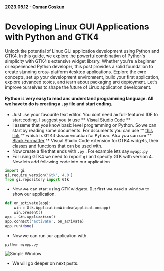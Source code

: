 #### 2023.05.12 - [Osman Coskun](https://github.com/osmancoskun)

# Developing Linux GUI Applications with Python and GTK4

Unlock the potential of Linux GUI application development using Python and GTK4. In this guide, we explore the powerful combination of Python's simplicity with GTK4's extensive widget library. Whether you're a beginner or experienced Python developer, this post provides a solid foundation to create stunning cross-platform desktop applications. Explore the core concepts, set up your development environment, build your first application, explore advanced topics, and learn about packaging and deployment. Let's improve ourselves to shape the future of Linux application development.

#### Python is very easy to read and understand programming language. All we have to do is creating a `.py` file and start coding.

- Just use your favourite text editor. You dont need an full-featured IDE to start coding. I suggest you to use ** [Visual Studio Code](https://code.visualstudio.com/) **
- I assume that you know basic level programming on Python. So we can start by reading some documents. For documents you can use ** [this link](https://amolenaar.github.io/pgi-docgen/) ** which is GTK4 documentation for Python. Also you can use ** [Black Formatter](https://marketplace.visualstudio.com/items?itemName=ms-python.black-formatter) ** Visual Studio Code extension for GTK4 widgets, their classes and functions that can be used with.
- Now create a file that ends with `.py` . For example lets say `myapp.py`
- For using GTK4 we need to import `gi` and specify GTK with version 4. Now lets add following code into our application.

```python
import gi
gi.require_version('Gtk','4.0')
from gi.repository import Gtk
```

- Now we can start using GTK widgets. But first we need a window to show our application.

```python
def on_activate(app):
    win = Gtk.ApplicationWindow(application=app)
    win.present()
app = Gtk.Application()
app.connect('activate', on_activate)
app.run(None)
```

- Now we can run our application with

```bash
python myapp.py
```

![Simple Window](https://raw.githubusercontent.com/pardus/pardus.github.io/main/src/lib/assets/python-gtk-00-1.png)

- We will go deeper on next posts.
